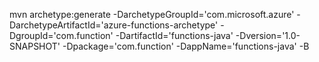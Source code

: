 mvn archetype:generate -DarchetypeGroupId='com.microsoft.azure' -DarchetypeArtifactId='azure-functions-archetype' -DgroupId='com.function' -DartifactId='functions-java' -Dversion='1.0-SNAPSHOT' -Dpackage='com.function' -DappName='functions-java' -B
